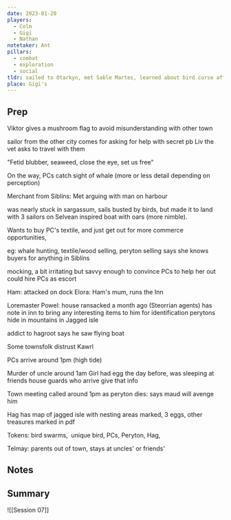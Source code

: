 ```yaml
---
date: 2023-01-20
players:
  - Colm
  - Gigi
  - Nathan
notetaker: Ant
pillars:
  - combat
  - exploration
  - social
tldr: sailed to Otarkyn, met Sable Martes, learned about bird curse affecting the town, got woken up after a strange murder
place: Gigi's
---
```


## Prep
Viktor gives a mushroom flag to avoid misunderstanding with other town

sailor from the other city comes for asking for help with secret pb
Liv the vet asks to travel with them

"Fetid blubber, seaweed, close the eye, set us free"

On the way, PCs catch sight of whale (more or less detail depending on perception)

Merchant from Siblíns:
Met arguing with man on harbour

was nearly stuck in sargassum, sails busted by birds, but made it to land with 3 sailors on Selvean inspired boat with oars (more nimble).

Wants to buy PC's textile, and just get out for more commerce opportunities,

eg: whale hunting, textile/wood selling, peryton selling says she knows buyers for anything in Siblíns

mocking, a bit irritating but savvy enough to convince PCs to help her out
could hire PCs as escort

Ham: attacked on dock
Elora: Ham's mum, runs the Inn

Loremaster Powel: house ransacked a month ago (Steorrian agents)
has note in inn to bring any interesting items to him for identification
perytons hide in mountains in Jagged isle

addict to hagroot says he saw flying boat

Some townsfolk distrust Kawrl

PCs arrive around 1pm (high tide)

Murder of uncle around 1am
Girl had egg the day before, was sleeping at friends house
guards who arrive give that info

Town meeting called around 1pm
as peryton dies: says maud will avenge him

Hag has map of jagged isle with nesting areas marked, 3 eggs, other treasures marked in pdf

Tokens: bird swarms,  unique bird, PCs, Peryton, Hag,

Telmay: parents out of town, stays at uncles' or friends'

## Notes
## Summary
![[Session 07]]

